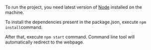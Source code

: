 To run the project, you need latest version of [Node](https://nodejs.org/en/download/current/) installed on the machine.

To install the dependencies present in the package.json, execute `npm install`command.

After that, execute `npm start` command. Command line tool will automatically redirect to the webpage.
